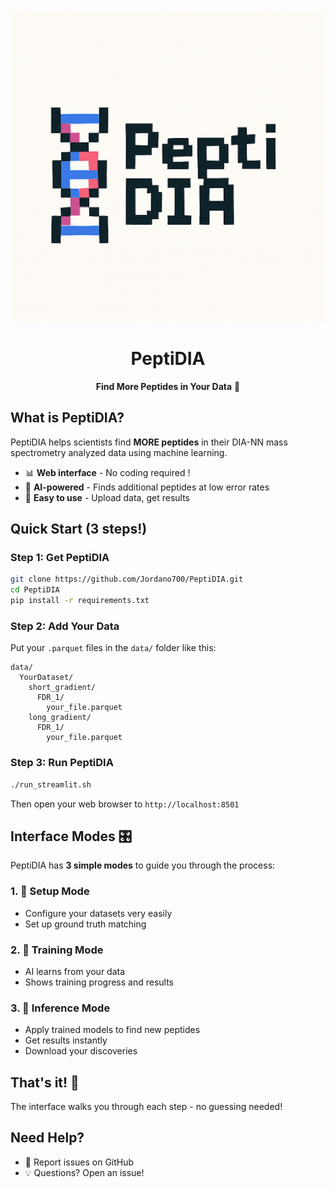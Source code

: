 <div align="center">
  <img src="peptidia_official_logo.png" alt="PeptiDIA - Pixel Art DNA Logo" width="500"/>
  
  # PeptiDIA
  **Find More Peptides in Your Data** 🧬
</div>

## What is PeptiDIA?

PeptiDIA helps scientists find **MORE peptides** in their DIA-NN mass spectrometry analyzed data using machine learning.

- 📊 **Web interface** - No coding required !
- 🤖 **AI-powered** - Finds additional peptides at low error rates
- 🔬 **Easy to use** - Upload data, get results

## Quick Start (3 steps!)

### Step 1: Get PeptiDIA
```bash
git clone https://github.com/Jordano700/PeptiDIA.git
cd PeptiDIA
pip install -r requirements.txt
```

### Step 2: Add Your Data
Put your `.parquet` files in the `data/` folder like this:
```
data/
  YourDataset/
    short_gradient/
      FDR_1/
        your_file.parquet
    long_gradient/  
      FDR_1/
        your_file.parquet
```

### Step 3: Run PeptiDIA
```bash
./run_streamlit.sh
```
Then open your web browser to `http://localhost:8501` 

## Interface Modes 🎛️

PeptiDIA has **3 simple modes** to guide you through the process:

### 1. 🔧 **Setup Mode**
- Configure your datasets very easily
- Set up ground truth matching


### 2. 🎯 **Training Mode** 
- AI learns from your data
- Shows training progress and results 

### 3. 🚀 **Inference Mode**
- Apply trained models to find new peptides
- Get results instantly
- Download your discoveries

## That's it! 🎉

The interface walks you through each step - no guessing needed!

## Need Help?

- 🐛 Report issues on GitHub
- 💡 Questions? Open an issue!

